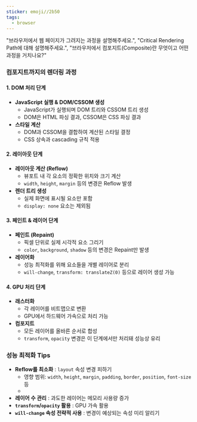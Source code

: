```yaml
---
sticker: emoji//2b50
tags:
  - browser
---
```

"브라우저에서 웹 페이지가 그려지는 과정을 설명해주세요.", "Critical Rendering Path에 대해 설명해주세요.", "브라우저에서 컴포지트(Composite)란 무엇이고 어떤 과정을 거치나요?"

### 컴포지트까지의 렌더링 과정
#### 1. DOM 처리 단계
- **JavaScript 실행 & DOM/CSSOM 생성**
  - JavaScript가 실행되며 DOM 트리와 CSSOM 트리 생성
  - DOM은 HTML 파싱 결과, CSSOM은 CSS 파싱 결과
- **스타일 계산**
  - DOM과 CSSOM을 결합하여 계산된 스타일 결정
  - CSS 상속과 cascading 규칙 적용
#### 2. 레이아웃 단계
- **레이아웃 계산 (Reflow)**
  - 뷰포트 내 각 요소의 정확한 위치와 크기 계산
  - `width`, `height`, `margin` 등의 변경은 Reflow 발생
- **렌더 트리 생성**
  - 실제 화면에 표시될 요소만 포함
  - `display: none` 요소는 제외됨
#### 3. 페인트 & 레이어 단계
- **페인트 (Repaint)**
  - 픽셀 단위로 실제 시각적 요소 그리기
  - `color`, `background`, `shadow` 등의 변경은 Repaint만 발생
- **레이어화**
  - 성능 최적화를 위해 요소들을 개별 레이어로 분리
  - `will-change`, `transform: translateZ(0)` 등으로 레이어 생성 가능
#### 4. GPU 처리 단계
- **래스터화**
  - 각 레이어를 비트맵으로 변환
  - GPU에서 하드웨어 가속으로 처리 가능
- **컴포지트**
  - 모든 레이어를 올바른 순서로 합성
  - `transform`, `opacity` 변경은 이 단계에서만 처리돼 성능상 유리
### 성능 최적화 Tips
- **Reflow를 최소화** : `layout` 속성 변경 피하기
	- 영향 범위: `width`, `height`, `margin`, `padding`, `border`, `position`, `font-size` 등
	- 
- **레이어 수 관리** : 과도한 레이어는 메모리 사용량 증가
- **`transform`/`opacity` 활용** : GPU 가속 활용
- **`will-change` 속성 전략적 사용** : 변경이 예상되는 속성 미리 알리기